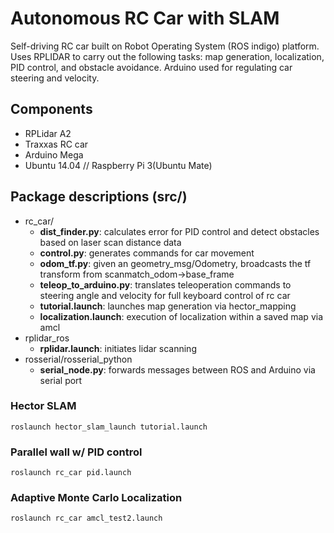 # Autonomous RC Car with SLAM
Self-driving RC car built on Robot Operating System (ROS indigo) platform. Uses RPLIDAR  to carry out the following tasks: map generation, localization, PID control, and obstacle avoidance. Arduino used for regulating car steering and velocity.

## Components
- RPLidar A2
- Traxxas RC car
- Arduino Mega
- Ubuntu 14.04 // Raspberry Pi 3(Ubuntu Mate)

## Package descriptions (src/)
- rc_car/
  - **dist_finder.py**: calculates error for PID control and detect obstacles based on laser scan distance data
  - **control.py**: generates commands for car movement
  - **odom_tf.py**: given an geometry_msg/Odometry, broadcasts the tf transform from scanmatch_odom->base_frame
  - **teleop_to_arduino.py**: translates teleoperation commands to steering angle and velocity for full keyboard control of rc car
  - **tutorial.launch**: launches map generation via hector_mapping
  - **localization.launch**: execution of localization within a saved map via amcl
- rplidar_ros
  - **rplidar.launch**: initiates lidar scanning
- rosserial/rosserial_python
  - **serial_node.py**: forwards messages between ROS and Arduino via serial port



### Hector SLAM
```
roslaunch hector_slam_launch tutorial.launch
```
### Parallel wall w/ PID control
```
roslaunch rc_car pid.launch
```
### Adaptive Monte Carlo Localization
```
roslaunch rc_car amcl_test2.launch
```
